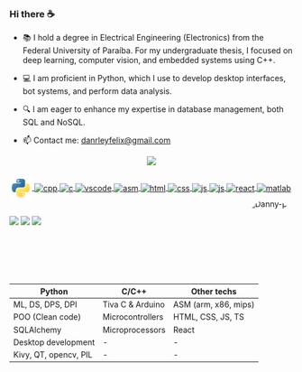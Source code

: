 ### Hi there ☕

- 📚 I hold a degree in Electrical Engineering (Electronics) from the Federal University of Paraíba. For my undergraduate thesis, I focused on deep learning, computer vision, and embedded systems using C++.
- 💻 I am proficient in Python, which I use to develop desktop interfaces, bot systems, and perform data analysis.
- 🔍 I am eager to enhance my expertise in database management, both SQL and NoSQL.

- 📫 Contact me: danrleyfelix@gmail.com

<div align="center">
  <a href="https://github.com/DanrleyFelix">
  <img height="160em" src="https://github-readme-stats.vercel.app/api/top-langs/?username=DanrleyFelix&layout=compact&langs_count=7&theme=dark"/>
</div>
</div>
<div style="display: inline_block"><br>
  <img align="center" alt="Python" height="40" width="40" src="https://raw.githubusercontent.com/devicons/devicon/master/icons/python/python-original.svg">
  <a href="">
    <img src="https://github.com/get-icon/geticon/blob/master/icons/c-plusplus.svg" alt="cpp" align="center" width="40" height="40 />
  </a>
  <a href="">
    <img src="https://github.com/get-icon/geticon/blob/master/icons/c.svg" align="center" alt="c" width="40" height="40"/>
  </a>
  <a href="https://code.visualstudio.com/">
    <img src="https://cdn.jsdelivr.net/gh/devicons/devicon/icons/vscode/vscode-original.svg" alt="vscode" align="center" width="40" height="40"/>
   </a>
   <a href="">
      <img src="https://github.com/get-icon/geticon/blob/master/icons/assembly.svg" alt="asm" align="center" width="40" height="40"/>
   </a>
   <a href="https://developer.mozilla.org/pt-BR/docs/Web/HTML">
      <img src="https://github.com/get-icon/geticon/blob/master/icons/html-5.svg" alt="html" align="center" width="40" height="40"/>
   </a>
   <a href="https://developer.mozilla.org/pt-BR/docs/Web/CSS">
      <img src="https://github.com/get-icon/geticon/blob/master/icons/css-3.svg" alt="css" align="center" width="40" height="40"/>
   </a>
   <a href="https://developer.mozilla.org/pt-BR/docs/Web/JavaScript">
      <img src="https://github.com/get-icon/geticon/blob/master/icons/javascript.svg" alt="js" align="center" width="40" height="40"/>
   </a>
   <a href="https://www.typescriptlang.org/">
      <img src="https://github.com/get-icon/geticon/blob/master/icons/typescript-icon.svg" alt="js" align="center" width="40" height="40"/>
   </a>
   <a href="https://react.dev/">
      <img src="https://github.com/get-icon/geticon/blob/master/icons/react.svg" alt="react" align="center" width="40" height="40"/>
   </a>
  <a href="https://www.mathworks.com/products/matlab.html">
    <img align="center" alt="matlab" height="40" width="40" src="https://upload.wikimedia.org/wikipedia/commons/2/21/Matlab_Logo.png">
  </a>
  <img align="right" alt="Danny-pic" height="150" style="border-radius:50px;" 
       src="https://media.tenor.com/-FuVAsEDlZcAAAAM/aesthetic-coffee.gif">
</div>
  
  ##
 
<div> 
  <a href="https://www.youtube.com/channel/UCMozFNrBh5qvUKq0hlFfeew" target="_blank"><img src="https://img.shields.io/badge/YouTube-FF0000?style=for-the-badge&logo=youtube&logoColor=white" target="_blank"></a>
 <a href="https://discord.gg/KBvGXHjuse" target="_blank"><img src="https://img.shields.io/badge/Discord-7289DA?style=for-the-badge&logo=discord&logoColor=white"
 target="_blank"></a> 
  <a href = "mailto:danrleyfelix@gmail.com><img src="https://img.shields.io/badge/-Gmail-%23333?style=for-the-badge&logo=gmail&logoColor=white" target="_blank"></a>
  <a href="https://www.linkedin.com/in/danrley-felix-083674169/" target="_blank"><img src="https://img.shields.io/badge/-LinkedIn-%230077B5?style=for-the-badge&logo=linkedin&logoColor=white" target="_blank"></a>
</div>

  ##
  
| Python                | C/C++               | Other techs           |  
| --------------------- | ------------------- | --------------------- | 
| ML, DS, DPS, DPI      | Tiva C & Arduino    | ASM (arm, x86, mips)  |
| POO (Clean code)      | Microcontrollers    | HTML, CSS, JS, TS     | 
| SQLAlchemy            | Microprocessors     | React                 | 
| Desktop development   |         -           |           -           | 
| Kivy, QT, opencv, PIL |         -           |           -           | 

